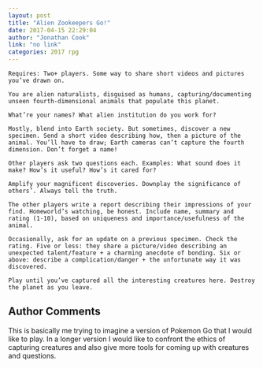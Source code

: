 ```yaml
---
layout: post
title: "Alien Zookeepers Go!"
date: 2017-04-15 22:29:04
author: "Jonathan Cook"
link: "no link"
categories: 2017 rpg
---
```

```
Requires: Two+ players. Some way to share short videos and pictures you’ve drawn on. 

You are alien naturalists, disguised as humans, capturing/documenting unseen fourth-dimensional animals that populate this planet.

What’re your names? What alien institution do you work for?

Mostly, blend into Earth society. But sometimes, discover a new specimen. Send a short video describing how, then a picture of the animal. You’ll have to draw; Earth cameras can’t capture the fourth dimension. Don’t forget a name!

Other players ask two questions each. Examples: What sound does it make? How’s it useful? How’s it cared for?

Amplify your magnificent discoveries. Downplay the significance of others’. Always tell the truth.

The other players write a report describing their impressions of your find. Homeworld’s watching, be honest. Include name, summary and rating (1-10), based on uniqueness and importance/usefulness of the animal.

Occasionally, ask for an update on a previous specimen. Check the rating. Five or less: they share a picture/video describing an unexpected talent/feature + a charming anecdote of bonding. Six or above: describe a complication/danger + the unfortunate way it was discovered.

Play until you’ve captured all the interesting creatures here. Destroy the planet as you leave.
```
## Author Comments 

This is basically me trying to imagine a version of Pokemon Go that I would like to play. In a longer version I would like to confront the ethics of capturing creatures and also give more tools for coming up with creatures and questions.
